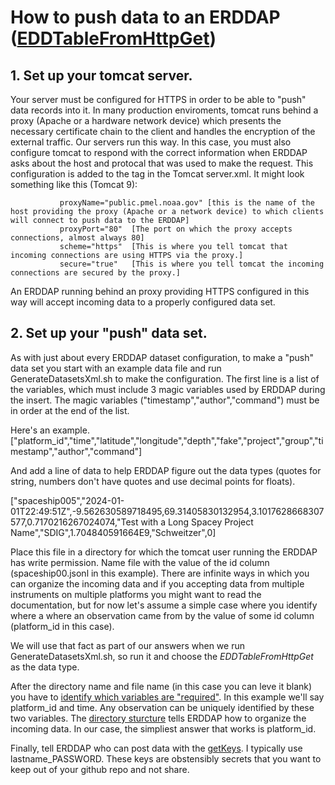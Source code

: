 # How to push data to an ERDDAP ([EDDTableFromHttpGet](https://coastwatch.pfeg.noaa.gov/erddap/download/setupDatasetsXml.html#EDDTableFromHttpGet))

## 1. Set up your tomcat server.

Your server must be configured for HTTPS in order to be able to "push" data records into it. In many production enviroments, tomcat runs behind a proxy (Apache or a hardware network device) which presents the necessary certificate chain to the client and handles the encryption of the external traffic. Our servers run this way. In this case, you must also configure tomcat to respond with the correct information when ERDDAP asks about the host and protocal that was used to make the request. This configuration is added to the <Connector> tag in the Tomcat server.xml. It might look something like this (Tomcat 9):

               proxyName="public.pmel.noaa.gov" [this is the name of the host providing the proxy (Apache or a network device) to which clients will connect to push data to the ERDDAP]
               proxyPort="80"  [The port on which the proxy accepts connections, almost always 80]
               scheme="https"  [This is where you tell tomcat that incoming connections are using HTTPS via the proxy.]
               secure="true"   [This is where you tell tomcat the incoming connections are secured by the proxy.]

An ERDDAP running behind an proxy providing HTTPS configured in this way will accept incoming data to a properly configured data set.

## 2. Set up your "push" data set.

As with just about every ERDDAP dataset configuration, to make a "push" data set you start with an example data file and run GenerateDatasetsXml.sh to make the <dataset> configuration. The first line is a list of the variables, which must include 3 magic variables used by ERDDAP during the insert. The magic variables ("timestamp","author","command") must be in order at the end of the list.

Here's an example.
["platform_id","time","latitude","longitude","depth","fake","project","group","timestamp","author","command"]

And add a line of data to help ERDDAP figure out the data types (quotes for string, numbers don't have quotes and use decimal points for floats).

["spaceship005","2024-01-01T22:49:51Z",-9.562630589718495,69.31405830132954,3.1017628668307577,0.7170216267024074,"Test
with a Long Spacey Project Name","SDIG",1.704840591664E9,"Schweitzer",0]


Place this file in a directory for which the tomcat user running the ERDDAP has write permission. Name file with the value of the id column (spaceship00.jsonl in this example). There are infinite ways in which you can organize the incoming data and if you accepting data from multiple instruments on multiple platforms you might want to read the documentation, but for now let's assume a simple case where you identify where a where an observation came from by the value of some id column (platform_id in this case).

We will use that fact as part of our answers when we run GenerateDatasetsXml.sh, so run it and choose the *EDDTableFromHttpGet* as the data type.

After the directory name and file name (in this case you can leve it blank) you have to [identify which variables are "required"](https://coastwatch.pfeg.noaa.gov/erddap/download/setupDatasetsXml.html#httpGetRequiredVariables). In this example we'll say platform_id and time. Any observation can be uniquely identified by these two variables. The [directory sturcture](https://coastwatch.pfeg.noaa.gov/erddap/download/setupDatasetsXml.html#httpGetDirectoryStructure) tells ERDDAP how to organize the incoming data. In our case, the simpliest answer that works is platform_id.

Finally, tell ERDDAP who can post data with the [getKeys](https://coastwatch.pfeg.noaa.gov/erddap/download/setupDatasetsXml.html#httpGetKeys). I typically use lastname_PASSWORD. These keys are obstensibly secrets that you want to keep out of your github repo and not share.
